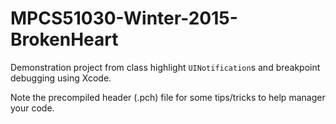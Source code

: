 # MPCS51030-Winter-2015-BrokenHeart
Demonstration project from class highlight `UINotification`s and breakpoint debugging using Xcode.

Note the precompiled header (.pch) file for some tips/tricks to help manager your code.
